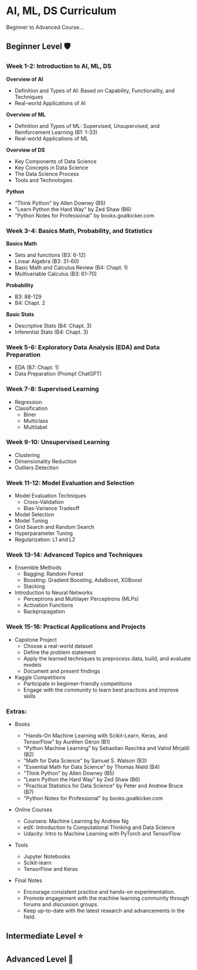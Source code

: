 
# AI, ML, DS Curriculum

Beginner to Advanced Course...


## Beginner Level 🛡️

### Week 1-2: Introduction to AI, ML, DS

**Overview of AI**
- Definition and Types of AI: Based on Capability, Functionality, and Techniques 
- Real-world Applications of AI 

**Overview of ML**
- Definition and Types of ML: Supervised, Unsupervised, and Reinforcement Learning (B1: 1-33)
- Real-world Applications of ML 

**Overview of DS**
- Key Components of Data Science 
- Key Concepts in Data Science 
- The Data Science Process 
- Tools and Technologies 

**Python**
- "Think Python" by Allen Downey (B5)
- "Learn Python the Hard Way" by Zed Shaw (B6)
- "Python Notes for Professional" by books.goalkicker.com



### Week 3-4: Basics Math, Probability, and Statistics

**Basics Math**
- Sets and functions (B3: 6-12)
- Linear Algebra (B3: 31-60)
- Basic Math and Calculus Review (B4: Chapt. 1)
- Multivariable Calculus (B3: 61-70)

**Probability**
- B3: 88-129 
- B4: Chapt. 2

**Basic Stats**
- Descriptive Stats (B4: Chapt. 3)
- Inferential Stats (B4: Chapt. 3)


### Week 5-6: Exploratory Data Analysis (EDA) and Data Preparation
- EDA (B7: Chapt. 1)
- Data Preparation (Prompt ChatGPT)

### Week 7-8: Supervised Learning
- Regression
- Classification
  - Biner
  - Multiclass
  - Multilabel

### Week 9-10: Unsupervised Learning
- Clustering
- Dimensionality Reduction
- Outliers Detection

### Week 11-12: Model Evaluation and Selection
- Model Evaluation Techniques
  - Cross-Validation
  - Bias-Variance Tradeoff
- Model Selection
- Model Tuning
- Grid Search and Random Search
- Hyperparameter Tuning
- Regularization: L1 and L2

### Week 13-14: Advanced Topics and Techniques
- Ensemble Methods
  - Bagging: Random Forest
  - Boosting: Gradient Boosting, AdaBoost, XGBoost
  - Stacking
- Introduction to Neural Networks
  - Perceptrons and Multilayer Perceptrons (MLPs)
  - Activation Functions
  - Backpropagation

### Week 15-16: Practical Applications and Projects
- Capstone Project
  - Choose a real-world dataset
  - Define the problem statement
  - Apply the learned techniques to preprocess data, build, and evaluate models
  - Document and present findings
- Kaggle Competitions
  - Participate in beginner-friendly competitions
  - Engage with the community to learn best practices and improve skills

### Extras:

* Books
    - "Hands-On Machine Learning with Scikit-Learn, Keras, and TensorFlow" by Aurélien Géron (B1)
    - "Python Machine Learning" by Sebastian Raschka and Vahid Mirjalili (B2)
    - "Math for Data Science" by Samuel S. Watson (B3)
    - "Essential Math for Data Science" by Thomas Nield (B4)
    - "Think Python" by Allen Downey (B5)
    - "Learn Python the Hard Way" by Zed Shaw (B6)
    - "Practical Statistics for Data Science" by Peter and Andrew Bruce (B7)
    - "Python Notes for Professional" by books.goalkicker.com
* Online Courses
    - Coursera: Machine Learning by Andrew Ng
    - edX: Introduction to Computational Thinking and Data Science
    - Udacity: Intro to Machine Learning with PyTorch and TensorFlow

* Tools
    - Jupyter Notebooks
    - Scikit-learn
    - TensorFlow and Keras
      
* Final Notes
    - Encourage consistent practice and hands-on experimentation.
    - Promote engagement with the machine learning community through forums and discussion groups.
    - Keep up-to-date with the latest research and advancements in the field.

## Intermediate Level ⭐

## Advanced Level 🏅
